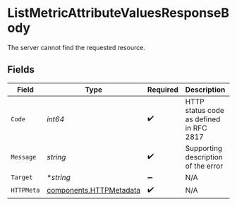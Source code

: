 # ListMetricAttributeValuesResponseBody

The server cannot find the requested resource.


## Fields

| Field                                                              | Type                                                               | Required                                                           | Description                                                        | Example                                                            |
| ------------------------------------------------------------------ | ------------------------------------------------------------------ | ------------------------------------------------------------------ | ------------------------------------------------------------------ | ------------------------------------------------------------------ |
| `Code`                                                             | *int64*                                                            | :heavy_check_mark:                                                 | HTTP status code as defined in RFC 2817                            | 404                                                                |
| `Message`                                                          | *string*                                                           | :heavy_check_mark:                                                 | Supporting description of the error                                | Cannot find resource                                               |
| `Target`                                                           | **string*                                                          | :heavy_minus_sign:                                                 | N/A                                                                |                                                                    |
| `HTTPMeta`                                                         | [components.HTTPMetadata](../../models/components/httpmetadata.md) | :heavy_check_mark:                                                 | N/A                                                                |                                                                    |